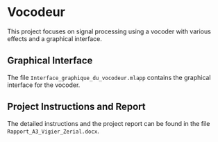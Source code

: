 # Vocodeur

This project focuses on signal processing using a vocoder with various effects and a graphical interface.

## Graphical Interface

The file `Interface_graphique_du_vocodeur.mlapp` contains the graphical interface for the vocoder.

## Project Instructions and Report

The detailed instructions and the project report can be found in the file `Rapport_A3_Vigier_Zerial.docx`.
